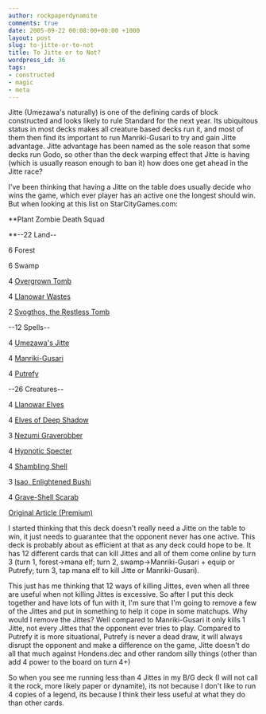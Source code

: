```yaml
---
author: rockpaperdynamite
comments: true
date: 2005-09-22 00:08:00+00:00 +1000
layout: post
slug: to-jitte-or-to-not
title: To Jitte or to Not?
wordpress_id: 36
tags:
- constructed
- magic 
- meta
---
```


Jitte (Umezawa's naturally) is one of the defining cards of block constructed and looks likely to rule Standard for the next year. Its ubiquitous status in most decks makes all creature based decks run it, and most of them then find its important to run Manriki-Gusari to try and gain Jitte advantage. Jitte advantage has been named as the sole reason that some decks run Godo, so other than the deck warping effect that Jitte is having (which is usually reason enough to ban it) how does one get ahead in the Jitte race?  

I've been thinking that having a Jitte on the table does usually decide who wins the game, which ever player has an active one the longest should win. But when looking at this list on StarCityGames.com:




**Plant Zombie Death Squad  

**--22 Land--  

6 Forest  

6 Swamp  

4 [Overgrown Tomb](http://sales.starcitygames.com/cardsearch.php?singlesearch=Overgrown%20Tomb)  

4 [Llanowar Wastes](http://sales.starcitygames.com/cardsearch.php?singlesearch=Llanowar%20Wastes)  

2 [Svogthos, the Restless Tomb](http://sales.starcitygames.com/cardsearch.php?singlesearch=Svogthos,%20the%20Restless%20Tomb)




--12 Spells--  

4 [Umezawa's Jitte](http://sales.starcitygames.com/cardsearch.php?singlesearch=Umezawa%27s%20Jitte)  

4 [Manriki-Gusari](http://sales.starcitygames.com/cardsearch.php?singlesearch=Manriki-Gusari)  

4 [Putrefy](http://sales.starcitygames.com/cardsearch.php?singlesearch=Putrefy)




--26 Creatures--  

4 [Llanowar Elves](http://sales.starcitygames.com/cardsearch.php?singlesearch=Llanowar%20Elves)  

4 [Elves of Deep Shadow](http://sales.starcitygames.com/cardsearch.php?singlesearch=Elves%20of%20Deep%20Shadow)  

3 [Nezumi Graverobber](http://sales.starcitygames.com/cardsearch.php?singlesearch=Nezumi%20Graverobber)  

4 [Hypnotic Specter](http://sales.starcitygames.com/cardsearch.php?singlesearch=Hypnotic%20Specter)  

4 [Shambling Shell](http://sales.starcitygames.com/cardsearch.php?singlesearch=Shambling%20Shell)  

3 [Isao, Enlightened Bushi](http://sales.starcitygames.com/cardsearch.php?singlesearch=Isao,%20Enlightened%20Bushi)  

4 [Grave-Shell Scarab](http://sales.starcitygames.com/cardsearch.php?singlesearch=Grave-Shell%20Scarab)




[Original Article (Premium)](http://www.starcitygames.com/php/news/article/10433.html)





I started thinking that this deck doesn't really need a Jitte on the table to win, it just needs to guarantee that the opponent never has one active. This deck is probably about as efficient at that as any deck could hope to be. It has 12 different cards that can kill Jittes and all of them come online by turn 3 (turn 1, forest->mana elf; turn 2, swamp->Manriki-Gusari + equip or Putrefy; turn 3, tap mana elf to kill Jitte or Manriki-Gusari).  

This just has me thinking that 12 ways of killing Jittes, even when all three are useful when not killing Jittes is excessive.  So after I put this deck together and have lots of fun with it, I'm sure that I'm going to remove a few of the Jittes and put in something to help it cope in some matchups.  Why would I remove the Jittes?  Well compared to Manriki-Gusari it only kills 1 Jitte, not every Jittes that the opponent ever tries to play.  Compared to Putrefy it is more situational, Putrefy is never a dead draw, it will always disrupt the opponent and make a difference on the game, Jitte doesn't do all that much against Hondens.dec and other random silly things (other than add 4 power to the board on turn 4+)  

So when you see me running less than 4 Jittes in my B/G deck (I will not call it the rock, more likely paper or dynamite), its not because I don't like to run 4 copies of a legend, its because I think their less useful at what they do than other cards.




